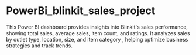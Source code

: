 # PowerBi_blinkit_sales_project
This Power BI dashboard provides insights into Blinkit's sales performance, showing total sales, average sales, item count, and ratings. It analyzes sales by outlet type, location, size, and item category , helping optimize business strategies and track trends.
